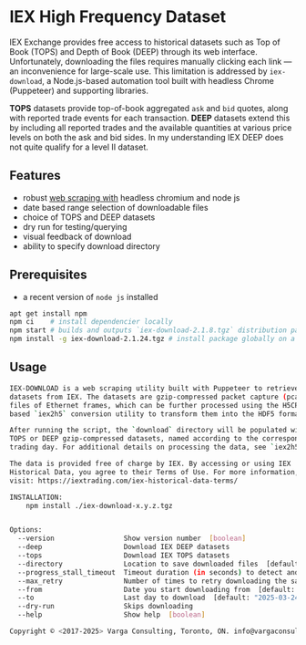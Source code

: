 
# IEX High Frequency Dataset
IEX Exchange provides free access to historical datasets such as Top of Book (TOPS) and Depth of Book (DEEP) through its web interface.
Unfortunately, downloading the files requires manually clicking each link — an inconvenience for large-scale use.
This limitation is addressed by `iex-download`, a Node.js-based automation tool built with headless Chrome (Puppeteer) and supporting libraries.

**TOPS** datasets provide top-of-book aggregated `ask` and `bid` quotes, along with reported trade events for each transaction.
**DEEP** datasets extend this by including all reported trades and the available quantities at various price levels on both the ask and bid sides. In my understanding IEX DEEP does not quite qualify for a level II dataset.

## Features
* robust [web scraping with][100] headless chromium and node js
* date based range selection of downloadable files
* choice of TOPS and DEEP datasets
* dry run for testing/querying 
* visual feedback of download
* ability to specify download directory

## Prerequisites  
* a recent version of `node js` installed
```bash
apt get install npm
npm ci    # install dependencier locally 
npm start # builds and outputs `iex-download-2.1.8.tgz` distribution package
npm install -g iex-download-2.1.24.tgz # install package globally on a host
```

## Usage
```bash
IEX-DOWNLOAD is a web scraping utility built with Puppeteer to retrieve
datasets from IEX. The datasets are gzip-compressed packet capture (pcap)
files of Ethernet frames, which can be further processed using the H5CPP-
based `iex2h5` conversion utility to transform them into the HDF5 format.

After running the script, the `download` directory will be populated with
TOPS or DEEP gzip-compressed datasets, named according to the corresponding
trading day. For additional details on processing the data, see `iex2h5`.

The data is provided free of charge by IEX. By accessing or using IEX
Historical Data, you agree to their Terms of Use. For more information,
visit: https://iextrading.com/iex-historical-data-terms/

INSTALLATION:
	npm install ./iex-download-x.y.z.tgz


Options:
  --version                 Show version number  [boolean]
  --deep                    Download IEX DEEP datasets
  --tops                    Download IEX TOPS datasets
  --directory               Location to save downloaded files  [default: "./"]
  --progress_stall_timeout  Timeout duration (in seconds) to detect and handle stalled downloads  [default: 30]
  --max_retry               Number of times to retry downloading the same file before giving up  [default: 5]
  --from                    Date you start downloading from  [default: "2025-03-22"]
  --to                      Last day to download  [default: "2025-03-24"]
  --dry-run                 Skips downloading
  --help                    Show help  [boolean]

Copyright © <2017-2025> Varga Consulting, Toronto, ON. info@vargaconsulting.ca
```


[100]: https://en.wikipedia.org/wiki/Web_scraping
[101]: https://iextrading.com/trading/market-data/
